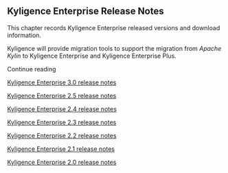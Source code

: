 ## Kyligence Enterprise Release Notes

This chapter records Kyligence Enterprise released versions and download information.

Kyligence will provide migration tools to support the migration from *Apache Kylin* to Kyligence Enterprise and Kyligence Enterprise Plus.

Continue reading

[Kyligence Enterprise 3.0 release notes](KAP_3_0_notes.en.md)

[Kyligence Enterprise 2.5 release notes](KAP_2_5_notes.en.md)

[Kyligence Enterprise 2.4 release notes](KAP_2_4_notes.en.md)

[Kyligence Enterprise 2.3 release notes](KAP_2_3_notes.en.md)

[Kyligence Enterprise 2.2 release notes](KAP_2_2_notes.en.md)

[Kyligence Enterprise 2.1 release notes](KAP_2_1_notes.en.md)

[Kyligence Enterprise 2.0 release notes](KAP_2_0_notes.en.md)

